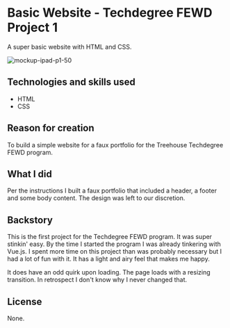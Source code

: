# Basic Website - Techdegree FEWD Project 1

A super basic website with HTML and CSS.

![mockup-ipad-p1-50](https://user-images.githubusercontent.com/16675876/59796422-74e8fd80-92ab-11e9-9980-643128ce971d.png)


## Technologies and skills used 

+ HTML
+ CSS


## Reason for creation
To build a simple website for a faux portfolio for the Treehouse Techdegree FEWD program.

## What I did

Per the instructions I built a faux portfolio that included a header, a footer and some body content. The design was left to our discretion.
 
## Backstory

This is the first project for the Techdegree FEWD program. It was super stinkin' easy. By the time I started the program I was already tinkering with Vue.js. I spent more time on this project than was probably necessary but I had a lot of fun with it. It has a light and airy feel that makes me happy.

It does have an odd quirk upon loading. The page loads with a resizing transition. In retrospect I don't know why I never changed that.


## License
None.
